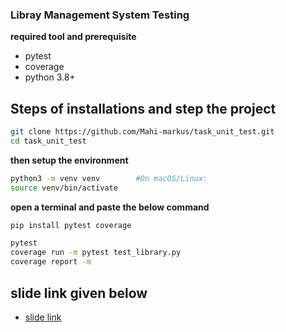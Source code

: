 
### Libray Management System Testing ###

**required tool and prerequisite**
- pytest
- coverage 
- python 3.8+


## Steps of installations and step the project ##

```bash
git clone https://github.com/Mahi-markus/task_unit_test.git
cd task_unit_test

```

 **then setup the environment**
```bash 
python3 -m venv venv        #On macOS/Linux:
source venv/bin/activate
```



**open a terminal and paste the below command**

```bash
pip install pytest coverage
```

```bash
pytest
coverage run -m pytest test_library.py 
coverage report -m
```


## slide link given below ##

- [slide link](https://docs.google.com/presentation/d/16h0uMGOZwwB2PBIQCd3XaqTAkpEGrTk450pBY0XVt7E/edit?usp=sharing)